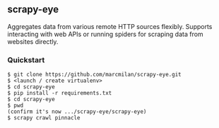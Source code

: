 ## scrapy-eye

Aggregates data from various remote HTTP sources flexibly. Supports interacting with web APIs or running spiders for scraping data from websites directly.

### Quickstart

```
$ git clone https://github.com/marcmilan/scrapy-eye.git
$ <launch / create virtualenv> 
$ cd scrapy-eye
$ pip install -r requirements.txt
$ cd scrapy-eye
$ pwd 
(confirm it's now .../scrapy-eye/scrapy-eye)
$ scrapy crawl pinnacle
```
